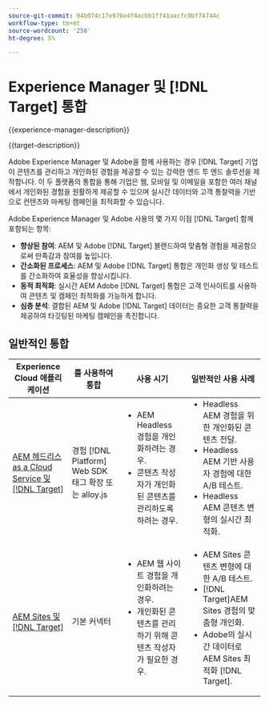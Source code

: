 ```yaml
---
source-git-commit: 94b074c17e976e4f4acbb1ff41aacfc9bf74744c
workflow-type: tm+mt
source-wordcount: '258'
ht-degree: 5%

---
```



# Experience Manager 및 [!DNL Target] 통합

{{experience-manager-description}}

{{target-description}}

Adobe Experience Manager 및 Adobe을 함께 사용하는 경우 [!DNL Target] 기업이 콘텐츠를 관리하고 개인화된 경험을 제공할 수 있는 강력한 엔드 투 엔드 솔루션을 제작합니다. 이 두 플랫폼의 통합을 통해 기업은 웹, 모바일 및 이메일을 포함한 여러 채널에서 개인화된 경험을 원활하게 제공할 수 있으며 실시간 데이터와 고객 통찰력을 기반으로 컨텐츠와 마케팅 캠페인을 최적화할 수 있습니다.

Adobe Experience Manager 및 Adobe 사용의 몇 가지 이점 [!DNL Target] 함께 포함되는 항목:

+ **향상된 참여**: AEM 및 Adobe [!DNL Target] 블렌드하여 맞춤형 경험을 제공함으로써 만족감과 참여를 높입니다.
+ **간소화된 프로세스**: AEM 및 Adobe [!DNL Target] 통합은 개인화 생성 및 테스트를 간소화하여 효율성을 향상시킵니다.
+ **동적 최적화**: 실시간 AEM Adobe [!DNL Target] 통합은 고객 인사이트를 사용하여 콘텐츠 및 캠페인 최적화를 가능하게 합니다.
+ **심층 분석**: 결합된 AEM 및 Adobe [!DNL Target] 데이터는 중요한 고객 통찰력을 제공하여 타깃팅된 마케팅 캠페인을 촉진합니다.

## 일반적인 통합

<table>
    <thead>
        <tr>
            <th>Experience Cloud 애플리케이션</th>
            <th>를 사용하여 통합</th>
            <th>사용 시기</th>
            <th>일반적인 사용 사례</th>
        </tr>
    </thead>
    <tbody>
        <tr>
            <td><a href="https://experienceleague.adobe.com/docs/experience-manager-learn/cloud-service/integrations/target.html" target="_blank" rel="noreferrer">AEM 헤드리스 as a Cloud Service 및 [!DNL Target]</a></td>
            <td>경험 [!DNL Platform] Web SDK 태그 확장 또는 alloy.js</td>
            <td>
              <ul style="margin-top: 0;">
                <li>AEM Headless 경험을 개인화하려는 경우.</li>
                <li>콘텐츠 작성자가 개인화된 콘텐츠를 관리하도록 하려는 경우.</li>
              </ul>
            </td>
            <td>
                <ul style="margin-top: 0;">
                  <li>Headless AEM 경험을 위한 개인화된 콘텐츠 전달.</li>
                  <li>Headless AEM 기반 사용자 경험에 대한 A/B 테스트.</li>
                  <li>Headless AEM 콘텐츠 변형의 실시간 최적화.</li>
                </ul>
            </td>
        </tr>
        <tr>
            <td><a href="https://experienceleague.adobe.com/docs/experience-manager-learn/sites/integrations/target/overview.html" target="_blank" rel="noreferrer">AEM Sites 및 [!DNL Target]</a></td>
            <td>기본 커넥터</td>
            <td>
                <ul style="margin-top: 0;">
                    <li>AEM 웹 사이트 경험을 개인화하려는 경우.</li>
                    <li>개인화된 콘텐츠를 관리하기 위해 콘텐츠 작성자가 필요한 경우.</li>
                </ul>
            </td>
            <td>
              <ul style="margin-top: 0;">
                <li>AEM Sites 콘텐츠 변형에 대한 A/B 테스트.</li>
                <li>[!DNL Target]AEM Sites 경험의 맞춤형 개인화.</li>
                <li>Adobe의 실시간 데이터로 AEM Sites 최적화 [!DNL Target].</li>
              </ul>
            </td>
        </tr>
    </tbody>          
</table>
